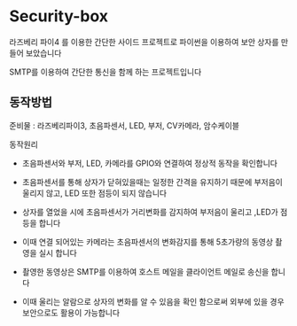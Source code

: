 # Security-box

라즈베리 파이4 를 이용한 간단한 사이드 프로젝트로 파이썬을 이용하여 보안 상자를 만들어 보았습니다

SMTP를 이용하여 간단한 통신을 함께 하는 프로젝트입니다

## 동작방법

준비물 : 라즈베리파이3, 초음파센서, LED, 부저, CV카메라, 암수케이블

동작원리 
- 초음파센서와 부저, LED, 카메라를 GPIO와 연결하여 정상적 동작을 확인합니다
- 초음파센서를 통해 상자가 닫혀있을때는 일정한 간격을 유지하기 때문에 부저음이 울리지 않고, LED 또한 점등이 되지 않습니다
- 상자를 열었을 시에 초음파센서가 거리변화를 감지하여 부저음이 울리고 ,LED가 점등을 합니다

- 이때 연결 되어있는 카메라는 초음파센서의 변화감지를 통해 5초가량의 동영상 촬영을 실시 합니다
- 촬영한 동영상은 SMTP를 이용하여 호스트 메일을 클라이언트 메일로 송신을 합니다
- 이때 울리는 알람으로 상자의 변화를 알 수 있음을 확인 함으로써 외부에 있을 경우 보안으로도 활용이 가능합니다

